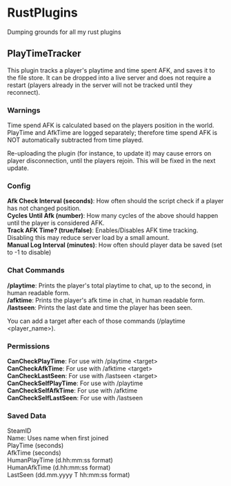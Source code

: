# RustPlugins
Dumping grounds for all my rust plugins

## PlayTimeTracker

This plugin tracks a player's playtime and time spent AFK, and saves it to the file store. It can be dropped into a live server and does not require a restart (players already in the server will not be tracked until they reconnect).

### Warnings
Time spend AFK is calculated based on the players position in the world. PlayTime and AfkTime are logged separately; therefore time spend AFK is NOT automatically subtracted from time played.  

Re-uploading the plugin (for instance, to update it) may cause errors on player disconnection, until the players rejoin. This will be fixed in the next update.

### Config
**Afk Check Interval (seconds)**: How often should the script check if a player has not changed position.  
**Cycles Until Afk (number)**: How many cycles of the above should happen until the player is considered AFK.  
**Track AFK Time? (true/false)**: Enables/Disables AFK time tracking. Disabling this may reduce server load by a small amount.  
**Manual Log Interval (minutes)**: How often should player data be saved (set to -1 to disable)

### Chat Commands
**/playtime**: Prints the player's total playtime to chat, up to the second, in human readable form.  
**/afktime**: Prints the player's afk time in chat, in human readable form.  
**/lastseen**: Prints the last date and time the player has been seen.  

You can add a target after each of those commands (/playtime \<player_name>).

### Permissions
**CanCheckPlayTime**: For use with /playtime \<target>  
**CanCheckAfkTime**: For use with /afktime \<target>  
**CanCheckLastSeen**: For use with /lastseen \<target>  
**CanCheckSelfPlayTime**: For use with /playtime  
**CanCheckSelfAfkTime**: For use with /afktime  
**CanCheckSelfLastSeen**: For use with /lastseen  

### Saved Data
SteamID  
Name: Uses name when first joined  
PlayTime (seconds)  
AfkTime (seconds)  
HumanPlayTime (d.hh:mm:ss format)  
HumanAfkTime (d.hh:mm:ss format)  
LastSeen (dd.mm.yyyy T hh:mm:ss format)  

